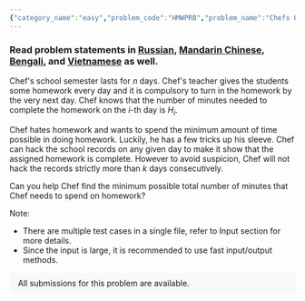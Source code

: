```yaml
---
{"category_name":"easy","problem_code":"HMWPRB","problem_name":"Chefs Homework Dilemma","problemComponents":{"constraints":"- $1 \\leq T \\leq 10^6$\n- $1 \\leq n \\leq 10^6$\n- $1 \\leq k \\leq n$\n- $0 \\leq H_i \\leq 10^3$ for all $1 \\leq i \\leq n$\n- The sum of $n$ over all test cases is at most $10^6$\n","constraintsState":true,"subtasks":"","subtasksState":false,"inputFormat":"- The first line contains a single integer $T$, the number of test cases. The description of the $T$ test cases follow.\n- The first line of each test case contains two integers $n$ and $k$ - the number of days in Chef\u0027s semester and the maximum number of consecutive days Chef can hack the school\u0027s record system.\n- The second line of each test case contains $n$ integers, $H_1, H_2, \\dots H_n$, where $H_i$ is the number of minutes Chef needs to complete the homework given on the $i$-th day.\n","inputFormatState":true,"outputFormat":"- For each test case, print a single line containing an integer, the minimum number of minutes Chef needs to spend on homework.\n","outputFormatState":true,"sampleTestCases":{"0":{"id":1,"input":"3\n7 3\n213 124 156 263 149 6 62\n7 1\n476 457 232 130 849 95 749\n7 2\n601 35 45 304 449 452 190","output":"130\n682\n484","explanation":"\n- In the first test case, Chef does his homework on days $2$ and $6$, taking a total of $H_2 + H_6 = 124 + 6 = 130$ minutes. The maximum number of consecutive days that Chef hacks is $3$ (days $3$, $4$, and $5$), which is not more than $k=3$.\n\n- In the second test case, Chef does his homework on days $2$, $4$, and $6$, taking a total of $H_2 + H_4 + H_6 = 457 + 130 + 95 = 682$ minutes.\n\n- In the third test case, Chef does his homework on days $2$ and $5$, taking a total of $H_2 + H_5 = 35 + 449 = 484$ minutes.\n\nYou can verify that these are indeed the optimal solutions.\n","isDeleted":false}}},"video_editorial_url":"https://youtu.be/IP-tw5_AQH0","languages_supported":{"0":"CPP14","1":"C","2":"JAVA","3":"PYTH 3.6","4":"CPP17","5":"PYTH","6":"PYP3","7":"CS2","8":"ADA","9":"PYPY","10":"TEXT","11":"PAS fpc","12":"NODEJS","13":"RUBY","14":"PHP","15":"GO","16":"HASK","17":"TCL","18":"PERL","19":"SCALA","20":"LUA","21":"kotlin","22":"BASH","23":"JS","24":"LISP sbcl","25":"rust","26":"PAS gpc","27":"BF","28":"CLOJ","29":"R","30":"D","31":"CAML","32":"FORT","33":"ASM","34":"swift","35":"FS","36":"WSPC","37":"LISP clisp","38":"SQL","39":"SCM guile","40":"PERL6","41":"ERL","42":"CLPS","43":"ICK","44":"NICE","45":"PRLG","46":"ICON","47":"COB","48":"SCM chicken","49":"PIKE","50":"SCM qobi","51":"ST","52":"SQLQ","53":"NEM"},"max_timelimit":0.5,"source_sizelimit":50000,"problem_author":"srikkanth_adm","problem_tester":"","date_added":"28-06-2021","tags":{"0":"double","1":"dynamic","2":"easy","3":"srikkanth_adm","4":"start6"},"problem_difficulty_level":"Easy","best_tag":"Dynamic Programming","editorial_url":"https://discuss.codechef.com/problems/HMWPRB","time":{"view_start_date":1627126200,"submit_start_date":1627126200,"visible_start_date":1627126200,"end_date":1735669800},"is_direct_submittable":false,"problemDiscussURL":"https://discuss.codechef.com/search?q=HMWPRB","is_proctored":false,"visitedContests":{},"layout":"problem"}
---
```

### Read problem statements in [Russian](https://www.codechef.com/download/translated/START6/russian/HMWPRB.pdf), [Mandarin Chinese](https://www.codechef.com/download/translated/START6/mandarin/HMWPRB.pdf), [Bengali](https://www.codechef.com/download/translated/START6/bengali/HMWPRB.pdf), and [Vietnamese](https://www.codechef.com/download/translated/START6/vietnamese/HMWPRB.pdf) as well.

Chef's school semester lasts for $n$ days. Chef's teacher gives the students some homework every day and it is compulsory to turn in the homework by the very next day. Chef knows that the number of minutes needed to complete the homework on the $i$-th day is $H_i$.

Chef hates homework and wants to spend the minimum amount of time possible in doing homework. Luckily, he has a few tricks up his sleeve. Chef can hack the school records on any given day to make it show that the assigned homework is complete. However to avoid suspicion, Chef will not hack the records strictly more than $k$ days consecutively.

Can you help Chef find the minimum possible total number of minutes that Chef needs to spend on homework?

Note: 
- There are multiple test cases in a single file, refer to Input section for more details.
- Since the input is large, it is recommended to use fast input/output methods.

<aside style='background: #f8f8f8;padding: 10px 15px;'><div>All submissions for this problem are available.</div></aside>